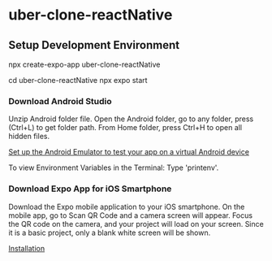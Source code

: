 # uber-clone-reactNative

## Setup Development Environment

npx create-expo-app uber-clone-reactNative

cd uber-clone-reactNative
npx expo start

### Download Android Studio

Unzip Android folder file.
Open the Android folder, go to any folder, press (Ctrl+L) to get folder path.
From Home folder, press Ctrl+H to open all hidden files.

[Set up the Android Emulator to test your app on a virtual Android device](https://docs.expo.dev/workflow/android-studio-emulator/)

To view Environment Variables in the Terminal: Type 'printenv'.

### Download Expo App for iOS Smartphone

Download the Expo mobile application to your iOS smartphone.
On the mobile app, go to Scan QR Code and a camera screen will appear. Focus the QR code on the camera, and your project will load on your screen. Since it is a basic project, only a blank white screen will be shown.​

[Installation](https://docs.expo.dev/get-started/installation/)
